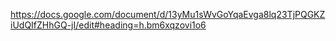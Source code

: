 https://docs.google.com/document/d/13yMu1sWvGoYqaEvga8lq23TjPQGKZiUdQIfZHhGQ-jI/edit#heading=h.bm6xqzovi1o6
